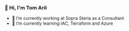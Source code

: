 ### 👋 Hi, I'm Tom Aril

- 🔭 I’m currently working at Sopra Steria as a Consultant
- 🌱 I’m currently learning IAC, Terraform and Azure
